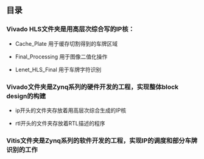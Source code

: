 ## 目录
### Vivado HLS文件夹是用高层次综合写的IP核：

- Cache_Plate 用于缓存切割得到的车牌区域

- Final_Processing 用于图像二值化操作

- Lenet_HLS_Final 用于车牌字符识别



### Vivado文件夹是Zynq系列的硬件开发的工程，实现整体block design的构建

- ip开头的文件夹存放着用高层次综合生成的IP核

- rtl开头的文件夹存放着RTL描述的程序


### Vitis文件夹是Zynq系列的软件开发的工程，实现IP的调度和部分车牌识别的工作

